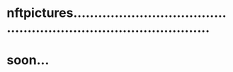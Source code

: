# nftpictures......................................................................................
# soon...
